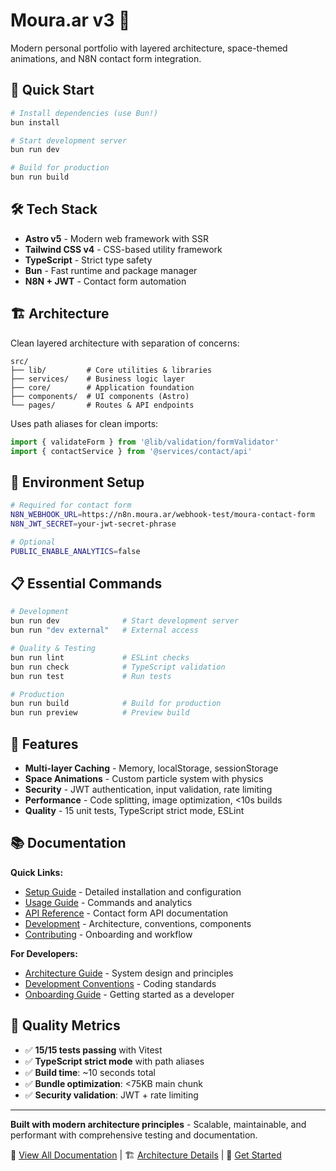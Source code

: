 # Moura.ar v3 🚀

Modern personal portfolio with layered architecture, space-themed animations, and N8N contact form integration.

## 🚀 Quick Start

```bash
# Install dependencies (use Bun!)
bun install

# Start development server
bun run dev

# Build for production
bun run build
```

## 🛠️ Tech Stack

- **Astro v5** - Modern web framework with SSR
- **Tailwind CSS v4** - CSS-based utility framework  
- **TypeScript** - Strict type safety
- **Bun** - Fast runtime and package manager
- **N8N + JWT** - Contact form automation

## 🏗️ Architecture

Clean layered architecture with separation of concerns:

```
src/
├── lib/         # Core utilities & libraries
├── services/    # Business logic layer
├── core/        # Application foundation
├── components/  # UI components (Astro)
└── pages/       # Routes & API endpoints
```

Uses path aliases for clean imports:
```typescript
import { validateForm } from '@lib/validation/formValidator'
import { contactService } from '@services/contact/api'
```

## 🔧 Environment Setup

```bash
# Required for contact form
N8N_WEBHOOK_URL=https://n8n.moura.ar/webhook-test/moura-contact-form
N8N_JWT_SECRET=your-jwt-secret-phrase

# Optional
PUBLIC_ENABLE_ANALYTICS=false
```

## 📋 Essential Commands

```bash
# Development
bun run dev              # Start development server
bun run "dev external"   # External access

# Quality & Testing  
bun run lint             # ESLint checks
bun run check            # TypeScript validation
bun run test             # Run tests

# Production
bun run build            # Build for production
bun run preview          # Preview build
```

## 🚀 Features

- **Multi-layer Caching** - Memory, localStorage, sessionStorage
- **Space Animations** - Custom particle system with physics
- **Security** - JWT authentication, input validation, rate limiting
- **Performance** - Code splitting, image optimization, <10s builds
- **Quality** - 15 unit tests, TypeScript strict mode, ESLint

## 📚 Documentation

**Quick Links:**
- [Setup Guide](./docs/setup/) - Detailed installation and configuration
- [Usage Guide](./docs/usage/) - Commands and analytics
- [API Reference](./docs/api/) - Contact form API documentation
- [Development](./docs/development/) - Architecture, conventions, components
- [Contributing](./docs/contributing/) - Onboarding and workflow

**For Developers:**
- [Architecture Guide](./docs/development/architecture.md) - System design and principles
- [Development Conventions](./docs/development/conventions.md) - Coding standards
- [Onboarding Guide](./docs/contributing/onboarding.md) - Getting started as a developer

## 🧪 Quality Metrics

- ✅ **15/15 tests passing** with Vitest
- ✅ **TypeScript strict mode** with path aliases
- ✅ **Build time**: ~10 seconds total
- ✅ **Bundle optimization**: <75KB main chunk
- ✅ **Security validation**: JWT + rate limiting

---

**Built with modern architecture principles** - Scalable, maintainable, and performant with comprehensive testing and documentation.

📖 [View All Documentation](./docs/) | 🏗️ [Architecture Details](./docs/development/architecture.md) | 🚀 [Get Started](./docs/setup/installation.md)